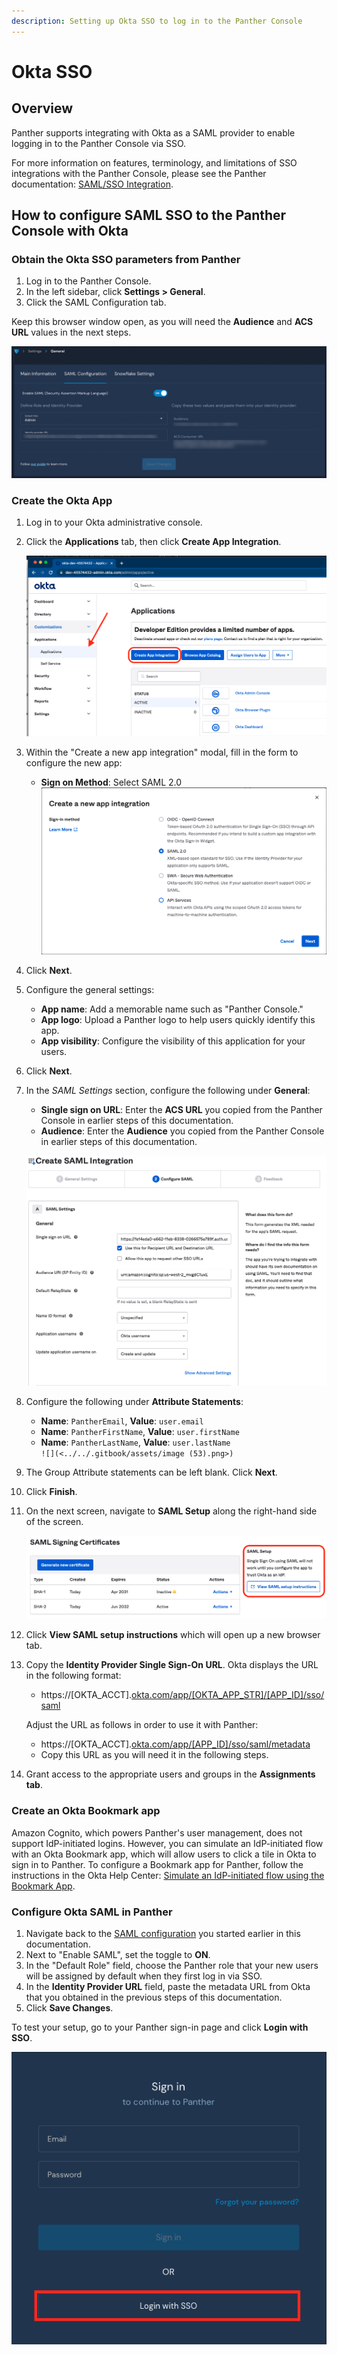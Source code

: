 ```yaml
---
description: Setting up Okta SSO to log in to the Panther Console
---
```


# Okta SSO

## Overview

Panther supports integrating with Okta as a SAML provider to enable logging in to the Panther Console via SSO.

For more information on features, terminology, and limitations of SSO integrations with the Panther Console, please see the Panther documentation: [SAML/SSO Integration](https://docs.panther.com/system-configuration/saml).

## How to configure SAML SSO to the Panther Console with Okta

### Obtain the Okta SSO parameters from Panther

1. Log in to the Panther Console.
2. In the left sidebar, click **Settings > General**.
3. Click the SAML Configuration tab.

Keep this browser window open, as you will need the **Audience** and **ACS URL** values in the next steps.

![The General Settings page in Panther is open to the SAML Configuration tab, which displays the Audience and ACS URL fields.](../../.gitbook/assets/panther-sso.png)

### Create the Okta App

1. Log in to your Okta administrative console.
2.  &#x20;Click the **Applications** tab, then click **Create App Integration**.

    ![](<../../.gitbook/assets/Screen Shot 2022-06-24 at 10.52.46 AM.png>)
3. Within the "Create a new app integration" modal, fill in the form to configure the new app:
   * **Sign on Method**: Select SAML 2.0\
     ![](<../../.gitbook/assets/image (19).png>)
4. Click **Next**.
5. Configure the general settings:
   * **App name**: Add a memorable name such as "Panther Console."&#x20;
   * **App logo**: Upload a Panther logo to help users quickly identify this app.
   * **App visibility**: Configure the visibility of this application for your users.
6. Click **Next**.&#x20;
7.  In the _SAML Settings_ section, configure the following under **General**:

    * **Single sign on URL**: Enter the **ACS URL** you copied from the Panther Console in earlier steps of this documentation.
    * **Audience**: Enter the **Audience** you copied from the Panther Console in earlier steps of this documentation.

    ![](<../../.gitbook/assets/image (36) (2).png>)
8. Configure the following under **Attribute Statements**:
   * **Name**: `PantherEmail`, **Value**: `user.email`
   * **Name**: `PantherFirstName`, **Value**: `user.firstName`
   * **Name**: `PantherLastName`, **Value**: `user.lastName`\
     ``![](<../../.gitbook/assets/image (53).png>)``
9. The Group Attribute statements can be left blank. Click **Next**.
10. Click **Finish**.
11. On the next screen, navigate to **SAML Setup** along the right-hand side of the screen.

    ![](<../../.gitbook/assets/Screen Shot 2022-06-24 at 11.12.08 AM.png>)
12. Click **View SAML setup instructions** which will open up a new browser tab.
13. Copy the **Identity Provider Single Sign-On URL**. Okta displays the URL in the following format:

    * https://\[OKTA\_ACCT].[okta.com/app/\[OKTA\_APP\_STR\]/\[APP\_ID\]/sso/saml](http://okta.com/app/\[OKTA\_APP\_STR]/\[APP\_ID]/sso/saml)

    Adjust the URL as follows in order to use it with Panther:

    * https://\[OKTA\_ACCT].[okta.com/app/\[APP\_ID\]/sso/saml/metadata](http://okta.com/app/\[APP\_ID]/sso/saml/metadata)
    * Copy this URL as you will need it in the following steps.
14. Grant access to the appropriate users and groups in the **Assignments tab**.

### Create an Okta Bookmark app

Amazon Cognito, which powers Panther's user management, does not support IdP-initiated logins. However, you can simulate an IdP-initiated flow with an Okta Bookmark app, which will allow users to click a tile in Okta to sign in to Panther. To configure a Bookmark app for Panther, follow the instructions in the Okta Help Center: [Simulate an IdP-initiated flow using the Bookmark App](https://help.okta.com/en/prod/Content/Topics/Apps/Apps\_Bookmark\_App.htm).

### Configure Okta SAML in Panther

1. Navigate back to the [SAML configuration](okta.md#obtain-the-g-suite-sso-parameters-from-panther) you started earlier in this documentation.
2. Next to "Enable SAML", set the toggle to **ON**.&#x20;
3. In the "Default Role" field, choose the Panther role that your new users will be assigned by default when they first log in via SSO.
4. In the **Identity Provider URL** field, paste the metadata URL from Okta that you obtained in the previous steps of this documentation.
5. Click **Save Changes**.

To test your setup, go to your Panther sign-in page and click **Login with SSO**.

![The Panther login page displays a "Login with SSO" button at the bottom.](<../../../../.gitbook/assets/panther-login-sso (6) (1) (1) (1) (11) (1) (1) (23).png>)
